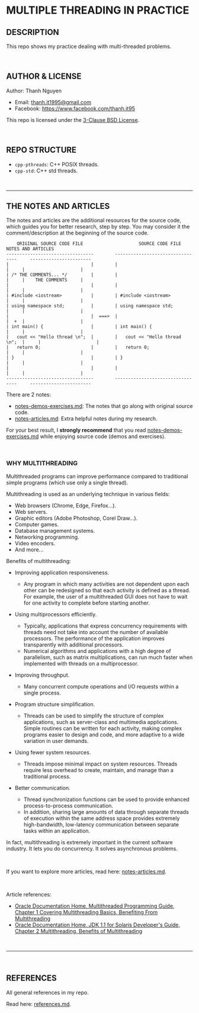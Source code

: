 # MULTIPLE THREADING IN PRACTICE

## DESCRIPTION

This repo shows my practice dealing with multi-threaded problems.

&nbsp;

## AUTHOR & LICENSE

Author: Thanh Nguyen

- Email: thanh.it1995@gmail.com
- Facebook: <https://www.facebook.com/thanh.it95>

This repo is licensed under the [3-Clause BSD License](LICENSE.txt).

&nbsp;

## REPO STRUCTURE

- ```cpp-pthreads```: C++ POSIX threads.
- ```cpp-std```: C++ std threads.

&nbsp;

---

## THE NOTES AND ARTICLES

The notes and articles are the additional resources for the source code, which guides you for better research, step by step. You may consider it the comment/description at the beginning of the source code.

```text
    ORIGINAL SOURCE CODE FILE                     SOURCE CODE FILE                NOTES AND ARTICLES
---------------------------------        ---------------------------------     -----------------------
|                               |        |                               |     |                     |
| /* THE COMMENTS... */         |        |                               |     |    THE COMMENTS     |
|                               |        |                               |     |                     |
| #include <iostream>           |        | #include <iostream>           |     |                     |
| using namespace std;          |        | using namespace std;          |     |                     |
|                               |  ===>  |                               |  +  |                     |
| int main() {                  |        | int main() {                  |     |                     |
|   cout << "Hello thread \n";  |        |   cout << "Hello thread \n";  |     |                     |
|   return 0;                   |        |   return 0;                   |     |                     |
| }                             |        | }                             |     |                     |
|                               |        |                               |     |                     |
---------------------------------        ---------------------------------     -----------------------
```

There are 2 notes:

- [notes-demos-exercises.md](notes-demos-exercises.md): The notes that go along with original source code.
- [notes-articles.md](notes-articles.md): Extra helpful notes during my research.

For your best result, I **strongly recommend** that you read [notes-demos-exercises.md](notes-demos-exercises.md) while enjoying source code (demos and exercises).

&nbsp;

### WHY MULTITHREADING

Multithreaded programs can improve performance compared to traditional simple programs (which use only a single thread).

Multithreading is used as an underlying technique in various fields:

- Web browsers (Chrome, Edge, Firefox...).
- Web servers.
- Graphic editors (Adobe Photoshop, Corel Draw...).
- Computer games.
- Database management systems.
- Networking programming.
- Video encoders.
- And more...

Benefits of multithreading:

- Improving application responsiveness.
  - Any program in which many activities are not dependent upon each other can be redesigned so that each activity is defined as a thread. For example, the user of a multithreaded GUI does not have to wait for one activity to complete before starting another.

- Using multiprocessors efficiently.
  - Typically, applications that express concurrency requirements with threads need not take into account the number of available processors. The performance of the application improves transparently with additional processors.
  - Numerical algorithms and applications with a high degree of parallelism, such as matrix multiplications, can run much faster when implemented with threads on a multiprocessor.

- Improving throughput.
  - Many concurrent compute operations and I/O requests within a single process.

- Program structure simplification.
  - Threads can be used to simplify the structure of complex applications, such as server-class and multimedia applications. Simple routines can be written for each activity, making complex programs easier to design and code, and more adaptive to a wide variation in user demands.

- Using fewer system resources.
  - Threads impose minimal impact on system resources. Threads require less overhead to create, maintain, and manage than a traditional process.

- Better communication.
  - Thread synchronization functions can be used to provide enhanced process-to-process communication.
  - In addition, sharing large amounts of data through separate threads of execution within the same address space provides extremely high-bandwidth, low-latency communication between separate tasks within an application.

In fact, multithreading is extremely important in the current software industry. It lets you do concurrency. It solves asynchronous problems.

&nbsp;

If you want to explore more articles, read here: [notes-articles.md](notes-articles.md).

&nbsp;

Article references:

- [Oracle Documentation Home, Multithreaded Programming Guide, Chapter 1 Covering Multithreading Basics, Benefiting From Multithreading](https://docs.oracle.com/cd/E19455-01/806-5257/6je9h032d/index.html)
- [Oracle Documentation Home, JDK 1.1 for Solaris Developer's Guide, Chapter 2 Multithreading, Benefits of Multithreading](https://docs.oracle.com/cd/E19455-01/806-3461/6jck06gqj/index.html)

&nbsp;

---

&nbsp;

## REFERENCES

All general references in my repo.

Read here: [references.md](references.md).
